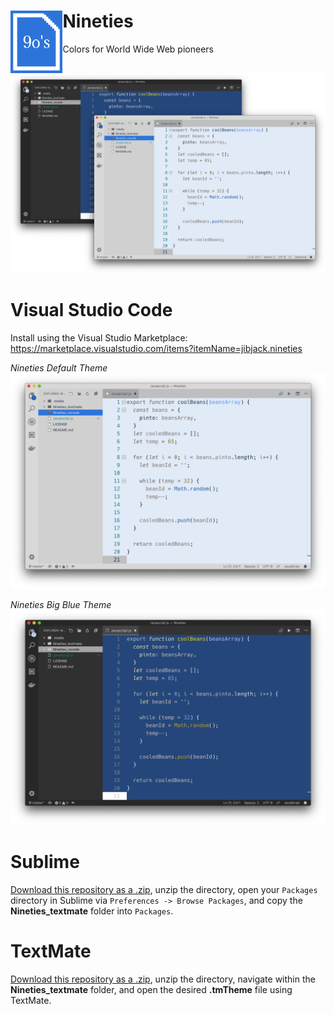 # Nineties <img align="left" height="100" src="/.media/Nineties_icon.png">
Colors for World Wide Web pioneers

![Nineties Theme](/.media/Nineties_both-vscode-img.png)

# Visual Studio Code
Install using the Visual Studio Marketplace: https://marketplace.visualstudio.com/items?itemName=jibjack.nineties

*Nineties Default Theme*
![Nineties Default Theme](/.media/Nineties-vscode-img.png)

*Nineties Big Blue Theme*
![Nineties Big Blue Theme](/.media/Nineties_big_blue-vscode-img.png)

# Sublime
[Download this repository as a .zip](https://github.com/jaredgorski/Nineties/archive/master.zip), unzip the directory, open your `Packages` directory in Sublime via `Preferences -> Browse Packages`, and copy the **Nineties_textmate** folder into `Packages`.

# TextMate
[Download this repository as a .zip](https://github.com/jaredgorski/Nineties/archive/master.zip), unzip the directory, navigate within the **Nineties_textmate** folder, and open the desired **.tmTheme** file using TextMate.
